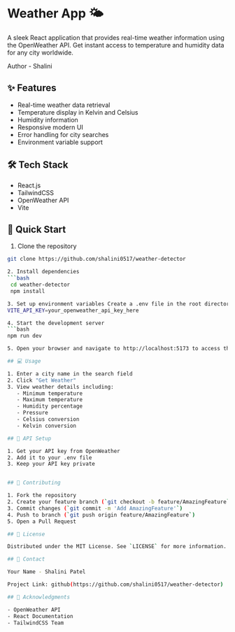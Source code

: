 # Weather App 🌤️

A sleek React application that provides real-time weather information using the OpenWeather API. Get instant access to temperature and humidity data for any city worldwide.

Author -  Shalini

## ✨ Features

- Real-time weather data retrieval
- Temperature display in Kelvin and Celsius
- Humidity information
- Responsive modern UI
- Error handling for city searches
- Environment variable support

## 🛠️ Tech Stack

- React.js
- TailwindCSS
- OpenWeather API
- Vite

## 🚀 Quick Start

1. Clone the repository
```bash
git clone https://github.com/shalini0517/weather-detector

2. Install dependencies
```bash
 cd weather-detector
 npm install

3. Set up environment variables Create a .env file in the root directory:
VITE_API_KEY=your_openweather_api_key_here

4. Start the development server
```bash
npm run dev

5. Open your browser and navigate to http://localhost:5173 to access the app.

## 💻 Usage

1. Enter a city name in the search field
2. Click "Get Weather"
3. View weather details including:
   - Minimum temperature
   - Maximum temperature 
   - Humidity percentage
   - Pressure
   - Celsius conversion
   - Kelvin conversion

## 🔑 API Setup

1. Get your API key from OpenWeather
2. Add it to your .env file
3. Keep your API key private


## 🤝 Contributing

1. Fork the repository
2. Create your feature branch (`git checkout -b feature/AmazingFeature`)
3. Commit changes (`git commit -m 'Add AmazingFeature'`)
4. Push to branch (`git push origin feature/AmazingFeature`)
5. Open a Pull Request

## 📝 License

Distributed under the MIT License. See `LICENSE` for more information.

## 📧 Contact

Your Name - Shalini Patel

Project Link: github(https://github.com/shalini0517/weather-detector)

## 🙏 Acknowledgments

- OpenWeather API
- React Documentation
- TailwindCSS Team


